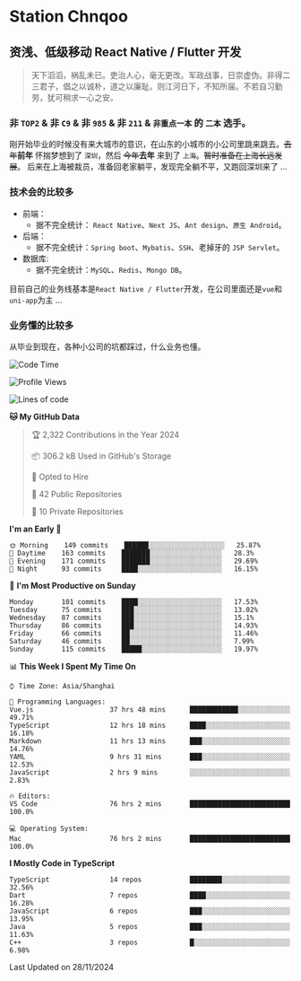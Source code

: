 # Station Chnqoo

## 资浅、低级移动 React Native / Flutter 开发

> 天下滔滔，祸乱未已。吏治人心，毫无更改。军政战事，日崇虚伪。非得二三君子，倡之以诚朴，道之以廉耻。则江河日下，不知所届。不若自习勤劳，犹可稍求一心之安。

### 非 `TOP2` & 非 `C9` & 非 `985` & 非 `211` & `非重点一本` 的 `二本` 选手。

刚开始毕业的时候没有来大城市的意识，在山东的小城市的小公司里跳来跳去。~~去年~~**前年** 怀揣梦想到了 `深圳`，然后 ~~今年~~**去年** 来到了 `上海`。~~暂时准备在上海长远发展~~。
后来在上海被裁员，准备回老家躺平，发现完全躺不平，又跑回深圳来了 ...

### 技术会的比较多

- 前端：
  - 据不完全统计： `React Native`、`Next JS`、`Ant design`、`原生 Android`。
- 后端：
  - 据不完全统计：`Spring boot`、`Mybatis`、`SSH`、老掉牙的 `JSP Servlet`。
- 数据库:
  - 据不完全统计：`MySQL`、`Redis`、`Mongo DB`。

目前自己的业务线基本是`React Native / Flutter`开发，在公司里面还是`vue`和`uni-app`为主 ...

### 业务懂的比较多

从毕业到现在，各种小公司的坑都踩过，什么业务也懂。

<!--START_SECTION:waka-->
![Code Time](http://img.shields.io/badge/Code%20Time-6%2C720%20hrs%2043%20mins-blue)

![Profile Views](http://img.shields.io/badge/Profile%20Views-2-blue)

![Lines of code](https://img.shields.io/badge/From%20Hello%20World%20I%27ve%20Written-497%20Thousand%20lines%20of%20code-blue)

**🐱 My GitHub Data** 

> 🏆 2,322 Contributions in the Year 2024
 > 
> 📦 306.2 kB Used in GitHub's Storage 
 > 
> 💼 Opted to Hire
 > 
> 📜 42 Public Repositories 
 > 
> 🔑 10 Private Repositories  
 > 
**I'm an Early 🐤** 

```text
🌞 Morning    149 commits    ██████░░░░░░░░░░░░░░░░░░░   25.87% 
🌆 Daytime    163 commits    ███████░░░░░░░░░░░░░░░░░░   28.3% 
🌃 Evening    171 commits    ███████░░░░░░░░░░░░░░░░░░   29.69% 
🌙 Night      93 commits     ████░░░░░░░░░░░░░░░░░░░░░   16.15%

```
📅 **I'm Most Productive on Sunday** 

```text
Monday       101 commits    ████░░░░░░░░░░░░░░░░░░░░░   17.53% 
Tuesday      75 commits     ███░░░░░░░░░░░░░░░░░░░░░░   13.02% 
Wednesday    87 commits     ███░░░░░░░░░░░░░░░░░░░░░░   15.1% 
Thursday     86 commits     ███░░░░░░░░░░░░░░░░░░░░░░   14.93% 
Friday       66 commits     ██░░░░░░░░░░░░░░░░░░░░░░░   11.46% 
Saturday     46 commits     ██░░░░░░░░░░░░░░░░░░░░░░░   7.99% 
Sunday       115 commits    █████░░░░░░░░░░░░░░░░░░░░   19.97%

```


📊 **This Week I Spent My Time On** 

```text
⌚︎ Time Zone: Asia/Shanghai

💬 Programming Languages: 
Vue.js                   37 hrs 48 mins      ████████████░░░░░░░░░░░░░   49.71% 
TypeScript               12 hrs 18 mins      ████░░░░░░░░░░░░░░░░░░░░░   16.18% 
Markdown                 11 hrs 13 mins      ███░░░░░░░░░░░░░░░░░░░░░░   14.76% 
YAML                     9 hrs 31 mins       ███░░░░░░░░░░░░░░░░░░░░░░   12.53% 
JavaScript               2 hrs 9 mins        ░░░░░░░░░░░░░░░░░░░░░░░░░   2.83%

🔥 Editors: 
VS Code                  76 hrs 2 mins       █████████████████████████   100.0%

💻 Operating System: 
Mac                      76 hrs 2 mins       █████████████████████████   100.0%

```

**I Mostly Code in TypeScript** 

```text
TypeScript               14 repos            ████████░░░░░░░░░░░░░░░░░   32.56% 
Dart                     7 repos             ████░░░░░░░░░░░░░░░░░░░░░   16.28% 
JavaScript               6 repos             ███░░░░░░░░░░░░░░░░░░░░░░   13.95% 
Java                     5 repos             ███░░░░░░░░░░░░░░░░░░░░░░   11.63% 
C++                      3 repos             █░░░░░░░░░░░░░░░░░░░░░░░░   6.98%

```



 Last Updated on 28/11/2024
<!--END_SECTION:waka-->

<!---
ChenqiaoStation/ChenqiaoStation is a ✨ special ✨ repository because its `README.md` (this file) appears on your GitHub profile.
You can click the Preview link to take a look at your changes.
--->

